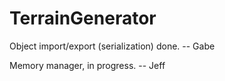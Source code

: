 TerrainGenerator
==================
Object import/export (serialization) done. -- Gabe

Memory manager, in progress. -- Jeff
